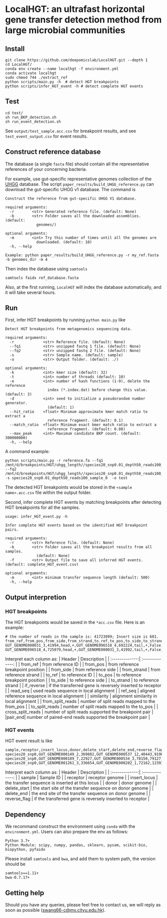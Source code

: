 # LocalHGT: an ultrafast horizontal gene transfer detection method from large microbial communities

## Install
```
git clone https://github.com/deepomicslab/LocalHGT.git --depth 1
cd LocalHGT/
conda env create --name localhgt -f environment.yml
conda activate localhgt
sudo chmod 744 ./extract_ref
python scripts/main.py -h  # detect HGT breakpoints
python scripts/infer_HGT_event -h # detect complete HGT events
```

## Test
```
cd test/
sh run_BKP_detection.sh
sh run_event_detection.sh
```
See `output/test_sample.acc.csv` for breakpoint results, and see `test_event_output.csv` for event results.

## Construct reference database
The database (a single `fasta` file) should contain all the representative references of your concerning bacteria. 

For example, use gut-specific representative genomes collection of the [UHGG](https://www.nature.com/articles/s41587-020-0603-3) database. 
The script `paper_results/build_UHGG_reference.py` can download the gut-specific UHGG v1 database. The command is
```
Construct the reference from gut-specific UHGG V1 database.

required arguments:
  -r        <str> Generated reference file. (default: None)
  -b        <str> Folder saves all the downloaded assemblies. (default:
              genomes/)

optional arguments:
  -m        <int> Try this number of times until all the genomes are
              downloaded. (default: 10)
  -h, --help

Example: python paper_results/build_UHGG_reference.py -r my_ref.fasta -b genomes_dir -m 4
```

Then index the database using `samtools`
```
samtools faidx ref_database.fasta
```
Also, at the first running, `LocalHGT` will index the database automatically, and it will take several hours. 


## Run
First, infer HGT breakpoints by running `python main.py` like
```
Detect HGT breakpoints from metagenomics sequencing data.

required arguments:
  -r             <str> Reference file. (default: None)
  --fq1          <str> unzipped fastq 1 file. (default: None)
  --fq2          <str> unzipped fastq 2 file. (default: None)
  -s             <str> Sample name. (default: sample)
  -o             <str> Output folder. (default: ./)

optional arguments:
  -k             <int> kmer size (default: 32)
  -t             <int> number of threads (default: 10)
  -e             <int> number of hash functions (1-9), delete the reference
                   index (*.index.dat) before change this value. (default: 3)
  -d             <int> seed to initialize a pseudorandom number generator.
                   (default: 1)
  --hit_ratio    <float> Minimum approximate kmer match ratio to extract a
                   reference fragment. (default: 0.1)
  --match_ratio  <float> Minimum exact kmer match ratio to extract a
                   reference fragment. (default: 0.08)
  --max_peak     <int> Maximum candidate BKP count. (default: 300000000)
  -h, --help
```
A command example:
```
python scripts/main.py -r reference.fa --fq1 /mnt/d/breakpoints/HGT/uhgg_length//species20_snp0.01_depth50_reads100_sample_0.1.fq --fq2 /mnt/d/breakpoints/HGT/uhgg_length//species20_snp0.01_depth50_reads100_sample_0.2.fq -s species20_snp0.01_depth50_reads100_sample_0  -o test
```
The detected HGT breakpoints would be stored in the `<sample name>.acc.csv` file within the output folder.

Second, infer complete HGT events by matching breakpoints after detecting HGT breakpoints for all the samples.
```
usage: infer_HGT_event.py -h

Infer complete HGT events based on the identified HGT breakpoint pairs.

required arguments:
  -r        <str> Reference file. (default: None)
  -b        <str> Folder saves all the breakpoint results from all samples.
              (default: None)
  -f        <str> Output file to save all inferred HGT events. (default: complete_HGT_event.csv)

optional arguments:
  -m        <int> minimum transfer sequence length (default: 500)
  -h, --help
```

## Output interpretion

###  HGT breakpoints
The HGT breakpoints would be saved in the `*acc.csv` file. Here is an example:
```
# the number of reads in the sample is: 41723899; Insert size is 681.
from_ref,from_pos,from_side,from_strand,to_ref,to_pos,to_side,to_strand,if_reverse,read_seq,ref_seq,similarity,from_split_reads,to_split_reads,cross_split_reads,pair_end
GUT_GENOME000031_3,41994,head,+,GUT_GENOME096518_4,692224,tail,+,False,GTGTCGGGGCTTATGATAATCATATCTTATTTTTC,GTGTCGGGGCTTATGATAATCATATCTTTTTTTTC,1.857,3,2,2,5
GUT_GENOME096518_4,725079,head,+,GUT_GENOME000031_3,41992,tail,+,False,TACGCGGAGGGATTATGGGAATGCTCACGGCAATCGAAATGGGAA,CCCGCGGCGGGATTATGGGAATGCTCACGGCAATCGAAATGGGAA,1.8,1,3,1,5
```
Interpret each column as:
| Header  | Description |
| :-------------:| :-------------: |
| from_ref  | from reference ID  |
| from_pos  | from reference breakpoint position  |
| from_side  | from reference side  |
| from_strand  | from reference strand  |
| to_ref  | to reference ID  |
| to_pos  | to reference breakpoint position  |
| to_side  | to reference side  |
| to_strand  | to reference strand  |
| if_reverse  | if the transferred gene is reversely inserted to receptor  |
| read_seq  | used reads sequence in local alignment  |
| ref_seq  | aligned reference sequence in local alignment  |
| similarity  | alignment similarity in local alignment  |
| from_split_reads  | number of split reads mapped to the from_pos  |
| to_split_reads  | number of split reads mapped to the to_pos  |
| cross_split_reads  | number of split reads supported the breakpoint pair  |
|pair_end| number of paired-end reads supported the breakpoint pair     |

###  HGT events
HGT event result is like
```
sample,receptor,insert_locus,donor,delete_start,delete_end,reverse_flag
species20_snp0,GUT_GENOME000149_2,369882,GUT_GENOME000537_12,40443,91965,True
species20_snp0,GUT_GENOME000189_7,22927,GUT_GENOME000534_3,78150,79127,True
species20_snp0,GUT_GENOME001261_3,336654,GUT_GENOME000202_1,72162,123917,False
```
Interpret each column as:
| Header  | Description |
| :-------------:| :-------------: |
| sample  | Sample ID  |
| receptor  | receptor genome  |
| insert_locus  | the transfer sequence is inserted at this locus |
| donor  | donor genome  |
| delete_start  | the start site of the transfer sequence on donor genome  |
| delete_end  | the end site of the transfer sequence on donor genome  |
| reverse_flag  | if the transferred gene is reversely inserted to receptor  |


## Dependency
We recommand construct the environment using `conda` with the `environment.yml`.
Users can also prepare the env as follows: 
```
Python 3.7+
Python Module: scipy, numpy, pandas, sklearn, pysam, scikit-bio, biopython, pyfaidx
```
Please install `samtools` and `bwa`, and add them to system path, the version 
should be
```
samtools==1.11+
bwa-0.7.17+
```

## Getting help
Should you have any queries, please feel free to contact us, we will reply as soon as possible (swang66-c@my.cityu.edu.hk).

